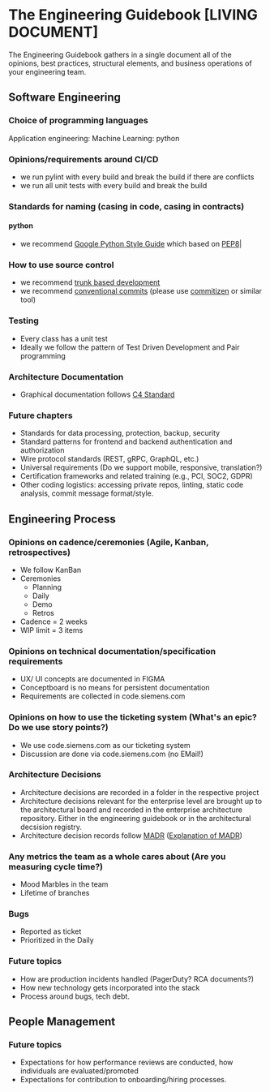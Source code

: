 # The Engineering Guidebook [LIVING DOCUMENT]

The Engineering Guidebook gathers in a single document all of the opinions, best practices, structural elements, and business operations of your engineering team.

## Software Engineering

### Choice of programming languages

Application engineering:
Machine Learning: python

### Opinions/requirements around CI/CD

* we run pylint with every build and break the build if there are conflicts
* we run all unit tests with every build and break the build

### Standards for naming (casing in code, casing in contracts)

#### python

* we recommend [Google Python Style Guide](https://google.github.io/styleguide/pyguide.html) which based on [PEP8](https://peps.python.org/pep-0008/#introduction)|

### How to use source control

* we recommend [trunk based development](https://trunkbaseddevelopment.com)
* we recommend [conventional commits](https://www.conventionalcommits.org/en/v1.0.0/) (please use [commitizen](https://github.com/KnisterPeter/vscode-commitizen) or similar tool)

### Testing

* Every class has a unit test
* Ideally we follow the pattern of Test Driven Development and Pair programming

### Architecture Documentation

* Graphical documentation follows [C4 Standard](https://c4model.com)

### Future chapters

* Standards for data processing, protection, backup, security
* Standard patterns for frontend and backend authentication and authorization
* Wire protocol standards (REST, gRPC, GraphQL, etc.)
* Universal requirements (Do we support mobile, responsive, translation?)
* Certification frameworks and related training (e.g., PCI, SOC2, GDPR)
* Other coding logistics: accessing private repos, linting, static code analysis, commit message format/style.

## Engineering Process

### Opinions on cadence/ceremonies (Agile, Kanban, retrospectives)

* We follow KanBan
* Ceremonies
  * Planning
  * Daily
  * Demo
  * Retros
* Cadence = 2 weeks
* WIP limit = 3 items

### Opinions on technical documentation/specification requirements

* UX/ UI concepts are documented in FIGMA
* Conceptboard is no means for persistent documentation
* Requirements are collected in code.siemens.com

### Opinions on how to use the ticketing system (What's an epic? Do we use story points?)

* We use code.siemens.com as our ticketing system
* Discussion are done via code.siemens.com (no EMail!)

### Architecture Decisions

* Architecture decisions are recorded in a folder in the respective project
* Architecture decisions relevant for the enterprise level are brought up to the architectural board and recorded in the enterprise architecture repository. Either in the engineering guidebook or in the architectural decsision registry.
* Architecture decision records follow [MADR](https://github.com/adr/madr/tree/develop/template) ([Explanation of MADR](https://ozimmer.ch/practices/2022/11/22/MADRTemplatePrimer.html))

### Any metrics the team as a whole cares about (Are you measuring cycle time?)

* Mood Marbles in the team
* Lifetime of branches

### Bugs

* Reported as ticket
* Prioritized in the Daily

### Future topics

* How are production incidents handled (PagerDuty? RCA documents?)
* How new technology gets incorporated into the stack
* Process around bugs, tech debt.

## People Management

### Future topics

* Expectations for how performance reviews are conducted, how individuals are evaluated/promoted
* Expectations for contribution to onboarding/hiring processes.


